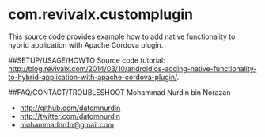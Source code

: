 # com.revivalx.customplugin
This source code provides example how to add native functionality to hybrid application with Apache Cordova plugin.

##SETUP/USAGE/HOWTO
Source code tutorial: http://blog.revivalx.com/2014/03/10/androidios-adding-native-functionality-to-hybrid-application-with-apache-cordova-plugin/.

##FAQ/CONTACT/TROUBLESHOOT
Mohammad Nurdin bin Norazan

- http://github.com/datomnurdin
- http://twitter.com/datomnurdin
- mohammadnrdn@gmail.com
